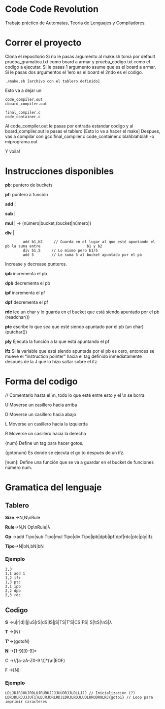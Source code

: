 # Code Code Revolution

Trabajo práctico de Automatas, Teoria de Lenguajes y Compiladores.

# Correr el proyecto

Clona el repositorio
Si no le pasas argumento al make.sh toma por default prueba_gramatica.txt como board a armar y prueba_codigo.txt como el codigo a ejecutar.
Si le pasas 1 argumento asume que es el board a armar. 
Si le pasas dos argumentos el 1ero es el board el 2ndo es el codigo.
```
./make.sh [archivo con el tablero definido]
```
Esto va a dejar un
```
code_compiler.out
cboard_compiler.out

final_compiler.c
code_container.c
```
Al code_compiler.out le pasas por entrada estandar codigo y al board_compiler.out le pasas el tablero
[Esto lo va a hacer el make]
Despues, vas a compilar con gcc final_compiler.c code_container.c blahblahblah -o miprograma.out

Y voila!

# Instrucciones disponibles
**pb**: puntero de buckets

**pf**: puntero a función


**add**    |

**sub**    |

**mul**    | -> (número|bucket,(bucket|número))

**div**    |
```
        add b1,b2     // Guarda en el lugar al que esté apuntando el pb la suma entre                     b1 y b2
        div b1,5     // Lo mismo pero b1/5
        add 5        // Le suma 5 al bucket apuntado por el pb
```

Increase y decrease punteros.

**ipb**    incrementa el pb 

**dpb**    decrementa el pb

**ipf**    incrementa el pf

**dpf**    decrementa el pf


**rdc**    lee un char y lo guarda en el bucket que está siendo apuntado por el pb (readchar())


**ptc**    escribe lo que sea que esté siendo apuntado por el pb (un char) (putchar())

**ply**    Ejecuta la función a la que está apuntando el pf

**ifz**    Si la variable que está siendo apuntada por el pb es cero, entonces se mueve el “instruction pointer” hacia el tag definido inmediatamente después de la J que lo hizo saltar sobre el ifz. 

# Forma del codigo

//    Comentario hasta el \n, todo lo que esté entre esto y el \n se borra

U    Moverse un casillero hacia arriba

D    Moverse un casillero hacia abajo

L    Moverse un casillero hacia la izquierda

R    Moverse un casillero hacia la derecha

{num}        Define un tag para hacer gotos.

{gotonum}    Es donde se ejecuta el go to después de un ifz.

[num]:       Define una función que se va a guardar en el bucket de funciones número num.

# Gramatica del lenguaje

## Tablero
**Size** ->N,N\nRule

**Rule**->N,N Op\nRule|λ

**Op**   ->add Tipo|sub Tipo|mul Tipo|div Tipo|ipb|dpb|ipf|dpf|rdc|ptc|ply|ifz

**Tipo**->N|bN,bN|bN


### Ejemplo
```
2,3
1,1 add 1
1,2 ifz
1,3 ptc
2,1 ipb
2,2 dpb
2,3 rdc

```

## Codigo
**S** ->u|r|d|l|j|uS|rS|dS|lS|jS|TS|T’S|CS|FS| S|\tS|\nS|λ

**T** ->{N}

**T’**->{gotoN}

**N** ->[1-9][0-9]*

C ->//[a-zA-Z0-9 \t]*(\n|EOF)

F ->[N]:

### Ejemplo
```
LDLJDJRJUUJRDLUJRURUJJJJUUDRJJLDLLJJJ // Inicializacion (?)
LDRJDLRJJJJU{1}LDJRJDRLRDJLDRJLRDJLUDLURUDRULRJ{goto1} // Loop para imprimir caracteres
```
